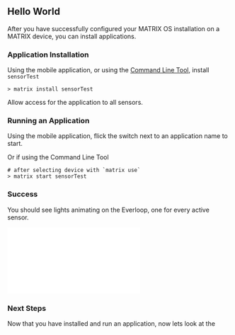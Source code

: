 ## Hello World

After you have successfully configured your MATRIX OS installation on a MATRIX device, you can install applications.

### Application Installation
Using the mobile application, or using the [Command Line Tool](../overview/cli.md), install `sensorTest`

```
> matrix install sensorTest
```

Allow access for the application to all sensors.

### Running an Application
Using the mobile application, flick the switch next to an application name to start.

Or if using the Command Line Tool

```
# after selecting device with `matrix use`
> matrix start sensorTest
```

### Success
You should see lights animating on the Everloop, one for every active sensor.

![Sensor Test Success](../img/sensor-test.md)

### Next Steps
Now that you have installed and run an application, now lets look at the 